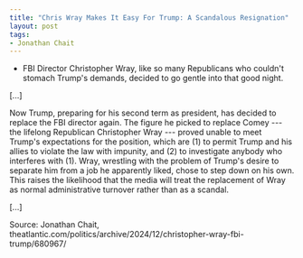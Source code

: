 ```yaml
---
title: "Chris Wray Makes It Easy For Trump: A Scandalous Resignation"
layout: post
tags:
- Jonathan Chait
---
```


- FBI Director Christopher Wray, like so many Republicans who couldn't stomach Trump's demands, decided to go gentle into that good night.

[...]

Now Trump, preparing for his second term as president, has decided to replace the FBI director again. The figure he picked to replace Comey --- the lifelong Republican Christopher Wray --- proved unable to meet Trump's expectations for the position, which are (1) to permit Trump and his allies to violate the law with impunity, and (2) to investigate anybody who interferes with (1). Wray, wrestling with the problem of Trump's desire to separate him from a job he apparently liked, chose to step down on his own. This raises the likelihood that the media will treat the replacement of Wray as normal administrative turnover rather than as a scandal.

[...]

Source: Jonathan Chait, theatlantic.com/politics/archive/2024/12/christopher-wray-fbi-trump/680967/
